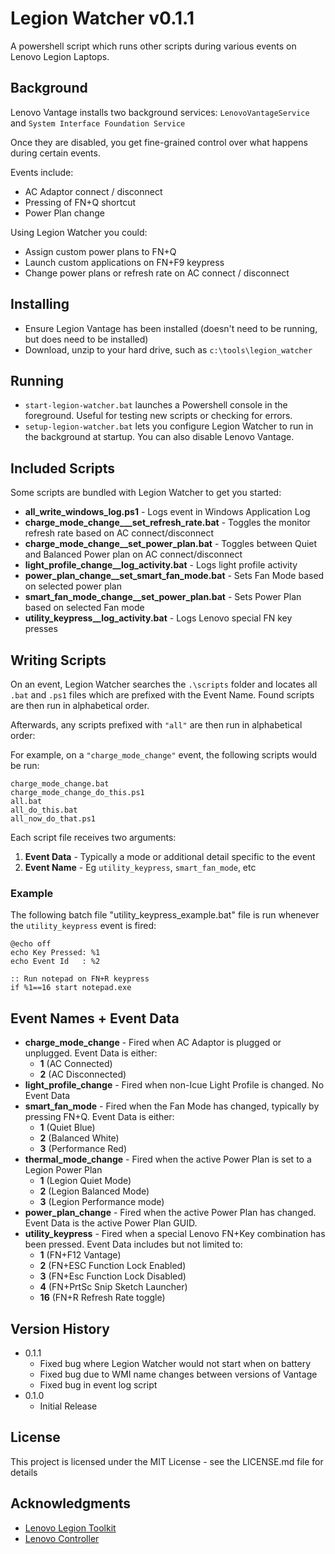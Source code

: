 # Legion Watcher v0.1.1

A powershell script which runs other scripts during various events on Lenovo Legion Laptops.

## Background

Lenovo Vantage installs two background services: `LenovoVantageService` and `System Interface Foundation Service`

Once they are disabled, you get fine-grained control over what happens during certain events.

Events include:

- AC Adaptor connect / disconnect
- Pressing of FN+Q shortcut
- Power Plan change

Using Legion Watcher you could:

- Assign custom power plans to FN+Q
- Launch custom applications on FN+F9 keypress
- Change power plans or refresh rate on AC connect / disconnect

## Installing

* Ensure Legion Vantage has been installed (doesn't need to be running, but does need to be installed)
* Download, unzip to your hard drive, such as `c:\tools\legion_watcher`

## Running

* `start-legion-watcher.bat` launches a Powershell console in the foreground. Useful for testing new scripts or checking for errors.
* `setup-legion-watcher.bat` lets you configure Legion Watcher to run in the background at startup. You can also disable Lenovo Vantage.

## Included Scripts

Some scripts are bundled with Legion Watcher to get you started:

* **all_write_windows_log.ps1** - Logs event in Windows Application Log
* **charge_mode_change___set_refresh_rate.bat** - Toggles the monitor refresh rate based on AC connect/disconnect
* **charge_mode_change__set_power_plan.bat** - Toggles between Quiet and Balanced Power plan on AC connect/disconnect
* **light_profile_change__log_activity.bat** - Logs light profile activity
* **power_plan_change__set_smart_fan_mode.bat** - Sets Fan Mode based on selected power plan
* **smart_fan_mode_change__set_power_plan.bat** - Sets Power Plan based on selected Fan mode
* **utility_keypress__log_activity.bat** - Logs Lenovo special FN key presses

## Writing Scripts

On an event, Legion Watcher searches the `.\scripts` folder and locates all `.bat` and `.ps1` files which are prefixed with the Event Name. Found scripts are then run in alphabetical order.

Afterwards, any scripts prefixed with `"all"` are then run in alphabetical order:

For example, on a `"charge_mode_change"` event, the following scripts would be run:
```
charge_mode_change.bat
charge_mode_change_do_this.ps1
all.bat
all_do_this.bat
all_now_do_that.ps1
```

Each script file receives two arguments:

1. **Event Data** - Typically a mode or additional detail specific to the event
2. **Event Name** - Eg `utility_keypress`, `smart_fan_mode`, etc

### Example

The following batch file "utility_keypress_example.bat" file is run whenever the `utility_keypress` event is fired:

```
@echo off
echo Key Pressed: %1
echo Event Id   : %2

:: Run notepad on FN+R keypress
if %1==16 start notepad.exe
```

## Event Names + Event Data
* **charge_mode_change** - Fired when AC Adaptor is plugged or unplugged. Event Data is either:
    * **1** (AC Connected)
    * **2** (AC Disconnected)
* **light_profile_change** - Fired when non-Icue Light Profile is changed. No Event Data
* **smart_fan_mode** - Fired when the Fan Mode has changed, typically by pressing FN+Q. Event Data is either:
    * **1** (Quiet Blue)
    * **2** (Balanced White)
    * **3** (Performance Red)
* **thermal_mode_change** - Fired when the active Power Plan is set to a Legion Power Plan
    * **1** (Legion Quiet Mode)
    * **2** (Legion Balanced Mode)
    * **3** (Legion Performance mode)
* **power_plan_change** - Fired when the active Power Plan has changed. Event Data is the active Power Plan GUID.
* **utility_keypress** - Fired when a special Lenovo FN+Key combination has been pressed. Event Data includes but not limited to:
    * **1** (FN+F12 Vantage)
    * **2** (FN+ESC Function Lock Enabled)
    * **3** (FN+Esc Function Lock Disabled)
    * **4** (FN+PrtSc Snip Sketch Launcher)
    * **16** (FN+R Refresh Rate toggle)


## Version History
* 0.1.1
    * Fixed bug where Legion Watcher would not start when on battery
    * Fixed bug due to WMI name changes between versions of Vantage
    * Fixed bug in event log script
* 0.1.0
    * Initial Release

## License

This project is licensed under the MIT License - see the LICENSE.md file for details

## Acknowledgments

* [Lenovo Legion Toolkit](https://github.com/BartoszCichecki/LenovoLegionToolkit)
* [Lenovo Controller](https://github.com/ViRb3/LenovoController)